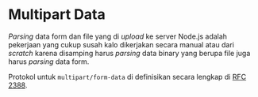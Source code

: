 # Multipart Data

*Parsing* data form dan file yang di *upload* ke server Node.js adalah pekerjaan yang cukup susah kalo dikerjakan secara manual atau dari *scratch* karena disamping harus *parsing* data binary yang berupa file juga harus *parsing* data form.

Protokol untuk `multipart/form-data` di definisikan secara lengkap di [RFC 2388](https://www.ietf.org/rfc/rfc2388.txt). 

